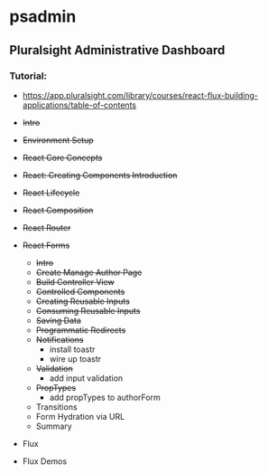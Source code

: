 # psadmin

## Pluralsight Administrative Dashboard

### Tutorial:
- https://app.pluralsight.com/library/courses/react-flux-building-applications/table-of-contents



- ~~Intro~~
- ~~Environment Setup~~
- ~~React Core Concepts~~
- ~~React: Creating Components Introduction~~
- ~~React Lifecycle~~
- ~~React Composition~~
- ~~React Router~~
- ~~React Forms~~
  - ~~Intro~~
  - ~~Create Manage Author Page~~
  - ~~Build Controller View~~
  - ~~Controlled Components~~
  - ~~Creating Reusable Inputs~~
  - ~~Consuming Reusable Inputs~~
  - ~~Saving Data~~
  - ~~Programmatic Redirects~~
  - ~~Notifications~~
    - install toastr
    - wire up toastr
  - ~~Validation~~
    - add input validation
  - ~~PropTypes~~
    - add propTypes to authorForm
  - Transitions
  - Form Hydration via URL
  - Summary
- Flux
- Flux Demos
